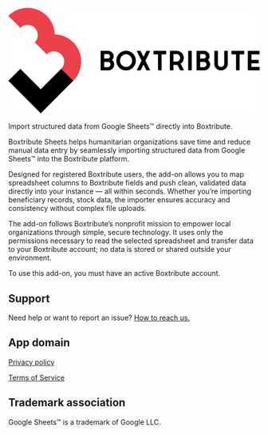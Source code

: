![logo](./boxtribute-logo.png)

Import structured data from Google Sheets™ directly into Boxtribute.

Boxtribute Sheets helps humanitarian organizations save time and reduce manual data entry by seamlessly importing structured data from Google Sheets™ into the Boxtribute platform.

Designed for registered Boxtribute users, the add-on allows you to map spreadsheet columns to Boxtribute fields and push clean, validated data directly into your instance — all within seconds. Whether you’re importing beneficiary records, stock data, the importer ensures accuracy and consistency without complex file uploads.

The add-on follows Boxtribute’s nonprofit mission to empower local organizations through simple, secure technology. It uses only the permissions necessary to read the selected spreadsheet and transfer data to your Boxtribute account; no data is stored or shared outside your environment.

To use this add-on, you must have an active Boxtribute account.

## Support

Need help or want to report an issue? [How to reach us.](./support.md)

## App domain

[Privacy policy](./privacy-policy.md)

[Terms of Service](./terms-of-service.md)

## Trademark association

Google Sheets™ is a trademark of Google LLC.
